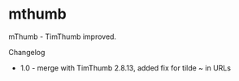 mthumb
======

mThumb - TimThumb improved.

Changelog

* 1.0 - merge with TimThumb 2.8.13, added fix for tilde ~ in URLs
